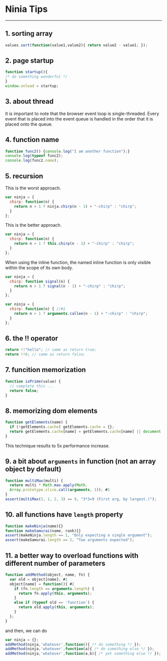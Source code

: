 # Ninia Tips
---

## 1. sorting array

```javascript
values.sort(function(value1,value2){ return value2 - value1; });
```

## 2. page startup
```javascript
function startup(){
/* do something wonderful */
}
window.onload = startup;
```

## 3. about thread
It is important to note that the browser event loop is single-threaded. Every
event that is placed into the event queue is handled in the order that it is
placed onto the queue. 

## 4. function name
```javascript
function func2() {console.log("I am another function");}
console.log(typeof func2);
console.log(func2.name);
```

## 5. recursion

This is the worst approach.
```javascript
var ninja = {
  chirp: function(n) {
    return n > 1 ? ninja.chirp(n - 1) + "-chirp" : "chirp";
  }
};
```

This is the better approach.
```javascript
var ninja = {
  chirp: function(n) {
    return n > 1 ? this.chirp(n - 1) + "-chirp" : "chirp";
  }
};
```
When using the inline function, the named inline function is only visible
within the scope of its own body.
```javascript
var ninja = {
  chirp: function signal(n) {
    return n > 1 ? signal(n - 1) + "-chirp" : "chirp";
  }
};
```

```javascript
var ninja = {
  chirp: function(n) { //#1
    return n > 1 ? arguments.callee(n - 1) + "-chirp" : "chirp";
  }
};
```

## 6. the !! operator 
```javascript
return !!"hello"; // same as return true;
return !!0; // same as return false;
```

## 7. funcition memorization

```javascript
function isPrime(value) {
  // complete this ...
  return false;
}
```
## 8. memorizing dom elements
```javascript
function getElements(name) {
  if (!getElements.cache) getElements.cache = {};
  return getElements.cache[name] = getElements.cache[name] || document.getElementsByTagName(name);
}
```
This technique results to 5x performance increase.

## 9. a bit about `arguments` in function (not an array object by default)

```javascript
function multiMax(multi) {
  return multi * Math.max.apply(Math,
  Array.prototype.slice.call(arguments, 1)); #1
}
assert(multiMax(3, 1, 2, 3) == 9, "3*3=9 (First arg, by largest.)");
```

## 10. all functions have `length` property
```javascript
function makeNinja(name){}
function makeSamurai(name, rank){}
assert(makeNinja.length == 1, "Only expecting a single argument");
assert(makeSamurai.length == 2, "Two arguments expected");
```

## 11. a better way to overload functions with different number of parameters
```javascript
function addMethod(object, name, fn) {
  var old = object[name]; #1
  object[name] = function(){ #2
    if (fn.length == arguments.length) {
      return fn.apply(this, arguments);
    }
    else if (typeof old == 'function') {
      return old.apply(this, arguments);
    }
  };
}
```
and then, we can do
```javascript
var ninja = {};
addMethod(ninja,'whatever',function(){ /* do something */ });
addMethod(ninja,'whatever',function(a){ /* do something else */ });
addMethod(ninja,'whatever',function(a,b){ /* yet something else */ });
```
